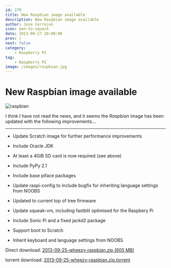 ```yaml
---
id: 279
title: New Raspbian image available
description: New Raspbian image available
author: Jose Cerrejon
icon: pen-to-square
date: 2013-09-27 20:00:00
prev: /
next: false
category:
    - Raspberry PI
tag:
    - Raspberry PI
image: /images/raspbian.jpg
---
```


# New Raspbian image available

![raspbian](/images/raspbian.jpg)

I think I have not read the news, and it seems the _Raspbian_ image has been updated with the following improvements...

---

-   Update Scratch image for further performance improvements

-   Include Oracle JDK

-   At least a 4GiB SD card is now required (see above)

-   Include PyPy 2.1

-   Include base piface packages

-   Update raspi-config to include bugfix for inheriting language settings from NOOBS

-   Updated to current top of tree firmware

-   Update squeak-vm, including fastblit optimised for the Raspbery Pi

-   Include Sonic Pi and a fixed jackd2 package

-   Support boot to Scratch

-   Inherit keyboard and language settings from NOOBS

Direct download: [2013-09-25-wheezy-raspbian.zip (605 MB)](https://downloads.raspberrypi.org/raspbian_latest)

torrent download: [2013-09-25-wheezy-raspbian.zip.torrent](https://downloads.raspberrypi.org/raspbian_latest.torrent)
